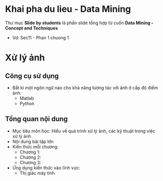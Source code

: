 # Khai pha du lieu - Data Mining

Thư mục **Slide by students** là phần slide tổng hợp từ cuốn **Data Mining - Concept and Techniques**
- Vd: Sec11 - Phan 1 chuong 1

# Xử lý ảnh
## Công cụ sử dụng
- Bất kì một ngôn ngữ nào cho khả năng tương tác với ảnh ở cấp độ điểm ảnh:
    - Matlab
    - Python


## Tổng quan nội dung
- Mục tiêu môn học: Hiểu về quá trình xử lý ảnh, các kỹ thuật trong việc xử lý ảnh
- Nội dung bài tập lớn
- Kiến thức mỗi chương:
    - Chương 1:
    - Chương 2:
    - Chương 3:
- Ứng dụng kiến thức vào lĩnh vực:
    - Thị giác máy tính